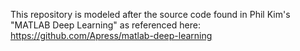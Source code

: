 This repository is modeled after the source code found in Phil Kim's "MATLAB Deep Learning" as referenced here: https://github.com/Apress/matlab-deep-learning
